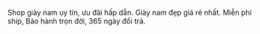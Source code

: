 Shop giày nam uy tín, ưu đãi hấp dẫn. Giày nam đẹp giá rẻ nhất. Miễn phí ship, Bảo hành trọn đời, 365 ngày đổi trả.
